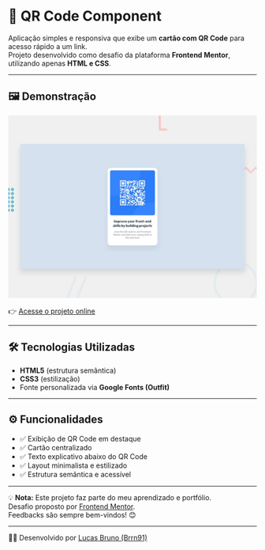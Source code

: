 # 📱 QR Code Component  

Aplicação simples e responsiva que exibe um **cartão com QR Code** para acesso rápido a um link.  
Projeto desenvolvido como desafio da plataforma **Frontend Mentor**, utilizando apenas **HTML e CSS**.  

---

## 🖼️ Demonstração  

![Screenshot do Projeto](preview.jpg)  

👉 [Acesse o projeto online](https://seuusuario.github.io/qr-code-component/)  

---

## 🛠️ Tecnologias Utilizadas  

- **HTML5** (estrutura semântica)  
- **CSS3** (estilização)  
- Fonte personalizada via **Google Fonts (Outfit)**  

---

## ⚙️ Funcionalidades  

- ✅ Exibição de QR Code em destaque  
- ✅ Cartão centralizado  
- ✅ Texto explicativo abaixo do QR Code  
- ✅ Layout minimalista e estilizado  
- ✅ Estrutura semântica e acessível  

---

💡 **Nota:** Este projeto faz parte do meu aprendizado e portfólio.  
Desafio proposto por [Frontend Mentor](https://www.frontendmentor.io/challenges/qr-code-component-iux_sIO_H).  
Feedbacks são sempre bem-vindos! 😊  

---

👨‍💻 Desenvolvido por [Lucas Bruno (Brrn91)](https://github.com/Brrn91)  